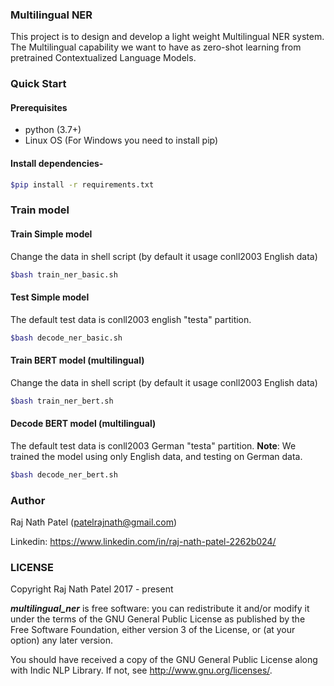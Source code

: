 ### Multilingual NER
This project is to design and develop a light weight 
Multilingual NER system. The Multilingual capability 
we want to have as zero-shot learning from pretrained 
Contextualized Language Models.

### Quick Start

#### Prerequisites

* python (3.7+)
* Linux OS (For Windows you need to install pip)

#### Install dependencies-

```bash
$pip install -r requirements.txt
```

### Train model
#### Train Simple model
Change the data in shell script 
(by default it usage conll2003 English data)
```bash
$bash train_ner_basic.sh
```

#### Test Simple model
The default test data is conll2003 english "testa" partition.
```bash
$bash decode_ner_basic.sh
```

#### Train BERT model (multilingual)
Change the data in shell script 
(by default it usage conll2003 English data)
```bash
$bash train_ner_bert.sh
```

#### Decode BERT model (multilingual)
The default test data is conll2003 German "testa" partition.
**Note**: We trained the model using only English data, and 
testing on German data. 

```bash
$bash decode_ner_bert.sh
```



### Author
Raj Nath Patel (patelrajnath@gmail.com)

Linkedin: https://www.linkedin.com/in/raj-nath-patel-2262b024/

### LICENSE
Copyright Raj Nath Patel 2017 - present

***multilingual_ner*** is free software: you can redistribute 
it and/or modify it under the terms of the GNU General Public 
License as published by the Free Software Foundation, either version 3 of the License, or (at your option) any later version.

You should have received a copy of the GNU General Public 
License along with Indic NLP Library. 
If not, see http://www.gnu.org/licenses/.